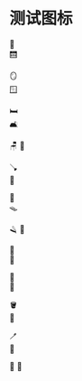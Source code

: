 # 测试图标


[](https://github.githubassets.com/images/icons/emoji/unicode/1fa9f.png?v8)

:door:	
:elevator:

:mirror:	
:window:

:bed:	
:couch_and_lamp:

:chair:	
:toilet:

:plunger:	
:shower:

:bathtub:	
:mouse_trap:

:razor:	
:lotion_bottle:

:safety_pin:	
:broom:

:basket:	
:roll_of_paper:

:bucket:	
:soap:

:toothbrush:	
:sponge:

:fire_extinguisher:	
:shopping_cart:
